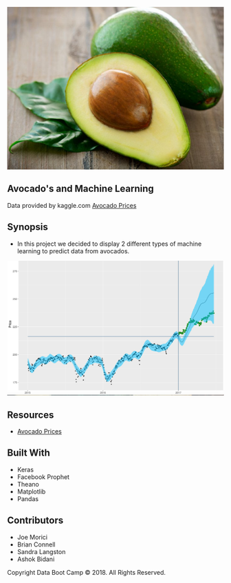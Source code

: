 ![alt text](https://github.com/jmorici/Project_3/blob/master/avocadofruit.jpg)

## Avocado's and Machine Learning
Data provided by kaggle.com [Avocado Prices](https://www.kaggle.com/neuromusic/avocado-prices)


## Synopsis
+ In this project we decided to display 2 different types of machine learning to predict data from avocados.


![alt text](https://github.com/jmorici/Project_3/blob/master/Comparison.jpeg)


## Resources

+ [Avocado Prices](https://www.kaggle.com/neuromusic/avocado-prices)



## Built With

+ Keras
+ Facebook Prophet
+ Theano
+ Matplotlib
+ Pandas


## Contributors
+ Joe Morici
+ Brian Connell
+ Sandra Langston
+ Ashok Bidani

Copyright
Data Boot Camp © 2018. All Rights Reserved.



